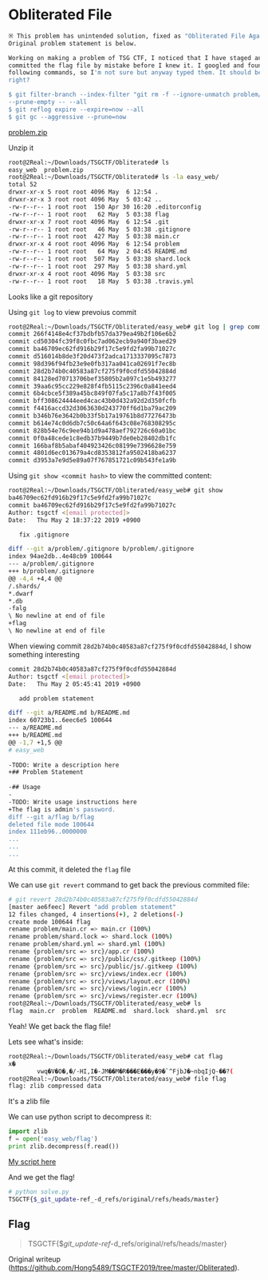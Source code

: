 # Obliterated File  
```bash  
※ This problem has unintended solution, fixed as "Obliterated File Again".
Original problem statement is below.

Working on making a problem of TSG CTF, I noticed that I have staged and
committed the flag file by mistake before I knew it. I googled and found the
following commands, so I'm not sure but anyway typed them. It should be ok,
right?

$ git filter-branch --index-filter "git rm -f --ignore-unmatch problem/flag"
--prune-empty -- --all  
$ git reflog expire --expire=now --all  
$ git gc --aggressive --prune=now  
```  
[problem.zip](problem.zip)

Unzip it  
```bash  
root@2Real:~/Downloads/TSGCTF/Obliterated# ls  
easy_web  problem.zip  
root@2Real:~/Downloads/TSGCTF/Obliterated# ls -la easy_web/  
total 52  
drwxr-xr-x 5 root root 4096 May  6 12:54 .  
drwxr-xr-x 3 root root 4096 May  5 03:42 ..  
-rw-r--r-- 1 root root  150 Apr 30 16:20 .editorconfig  
-rw-r--r-- 1 root root   62 May  5 03:38 flag  
drwxr-xr-x 7 root root 4096 May  6 12:54 .git  
-rw-r--r-- 1 root root   46 May  5 03:38 .gitignore  
-rw-r--r-- 1 root root  427 May  5 03:38 main.cr  
drwxr-xr-x 4 root root 4096 May  6 12:54 problem  
-rw-r--r-- 1 root root   64 May  2 04:45 README.md  
-rw-r--r-- 1 root root  507 May  5 03:38 shard.lock  
-rw-r--r-- 1 root root  297 May  5 03:38 shard.yml  
drwxr-xr-x 4 root root 4096 May  5 03:38 src  
-rw-r--r-- 1 root root   18 May  5 03:38 .travis.yml  
```  
Looks like a git repository

Using `git log` to view prevoius commit  
```bash  
root@2Real:~/Downloads/TSGCTF/Obliterated/easy_web# git log | grep commit  
commit 266f4148e4cf37bdbfb57da379ea49b2f106e6b2  
commit cd50304fc39f8c0fbc7ad062ecb9a940f3baed29  
commit ba46709ec62fd916b29f17c5e9fd2fa99b71027c  
commit d516014b8de3f20d473f2adca1713337095c7873  
commit 98d396f94fb23e9e0fb317aa041ca02691f7ec8b  
commit 28d2b74b0c40583a87cf275f9f0cdfd55042884d  
commit 84128ed70713706bef35805b2a097c1e5b493277  
commit 39aa6c95cc229e828f4fb5115c2396c0a841eed4  
commit 6b4cbce5f389a45bc849f07fa5c17a8b7f43f005  
commit bff308624444eed4cac43b0d432a92d2d350fcfb  
commit f4416accd32d3063630d243770ff6d1ba79ac209  
commit b346b76e3642b0b33f5b17a19761b8d77276473b  
commit b614e74c0d6db7c50c64a6f643c08e768308295c  
commit 828b54e76c9ee94b1d9a478aef792726c60a01bc  
commit 0f0a48cede1c8edb37b9449b7de0eb28402db1fc  
commit 166baf8b5abaf404923426c08199e7396628e759  
commit 4801d6ec013679a4cd8353812fa9502418ba6237  
commit d3953a7e9d5e89a07f767851721c09b543fe1a9b  
```  
Using `git show <commit hash>` to view the committed content:  
```bash  
root@2Real:~/Downloads/TSGCTF/Obliterated/easy_web# git show
ba46709ec62fd916b29f17c5e9fd2fa99b71027c  
commit ba46709ec62fd916b29f17c5e9fd2fa99b71027c  
Author: tsgctf <[email protected]>  
Date:   Thu May 2 18:37:22 2019 +0900

   fix .gitignore

diff --git a/problem/.gitignore b/problem/.gitignore  
index 94ae2db..4e48cb9 100644  
--- a/problem/.gitignore  
+++ b/problem/.gitignore  
@@ -4,4 +4,4 @@  
/.shards/  
*.dwarf  
*.db  
-falg  
\ No newline at end of file  
+flag  
\ No newline at end of file  
```  
When viewing commit `28d2b74b0c40583a87cf275f9f0cdfd55042884d`, I show
something interesting  
```bash  
commit 28d2b74b0c40583a87cf275f9f0cdfd55042884d  
Author: tsgctf <[email protected]>  
Date:   Thu May 2 05:45:41 2019 +0900

   add problem statement

diff --git a/README.md b/README.md  
index 60723b1..6eec6e5 100644  
--- a/README.md  
+++ b/README.md  
@@ -1,7 +1,5 @@  
# easy_web  
  
-TODO: Write a description here  
+## Problem Statement  
  
-## Usage  
-  
-TODO: Write usage instructions here  
+The flag is admin's password.  
diff --git a/flag b/flag  
deleted file mode 100644  
index 111eb96..0000000  
...  
...  
...  
```  
At this commit, it deleted the `flag` file

We can use `git revert` command to get back the previous commited file:  
```bash  
# git revert 28d2b74b0c40583a87cf275f9f0cdfd55042884d  
[master ae6feec] Revert "add problem statement"  
12 files changed, 4 insertions(+), 2 deletions(-)  
create mode 100644 flag  
rename problem/main.cr => main.cr (100%)  
rename problem/shard.lock => shard.lock (100%)  
rename problem/shard.yml => shard.yml (100%)  
rename {problem/src => src}/app.cr (100%)  
rename {problem/src => src}/public/css/.gitkeep (100%)  
rename {problem/src => src}/public/js/.gitkeep (100%)  
rename {problem/src => src}/views/index.ecr (100%)  
rename {problem/src => src}/views/layout.ecr (100%)  
rename {problem/src => src}/views/login.ecr (100%)  
rename {problem/src => src}/views/register.ecr (100%)  
root@2Real:~/Downloads/TSGCTF/Obliterated/easy_web# ls  
flag  main.cr  problem  README.md  shard.lock  shard.yml  src  
```  
Yeah! We get back the flag file!

Lets see what's inside:  
```bash  
root@2Real:~/Downloads/TSGCTF/Obliterated/easy_web# cat flag  
x�  
        vwq�V�O�,�/-HI,I�-JM��M�R���E���y�9�`^FjbJ�~nbqIjQ-��?(  
root@2Real:~/Downloads/TSGCTF/Obliterated/easy_web# file flag  
flag: zlib compressed data  
```  
It's a zlib file

We can use python script to decompress it:  
```python  
import zlib  
f = open('easy_web/flag')  
print zlib.decompress(f.read())  
```  
[My script here](solve.py)

And we get the flag!  
```bash  
# python solve.py  
TSGCTF{$_git_update-ref_-d_refs/original/refs/heads/master}  
```

## Flag  
> TSGCTF{$_git_update-ref_-d_refs/original/refs/heads/master}

Original writeup
(https://github.com/Hong5489/TSGCTF2019/tree/master/Obliterated).